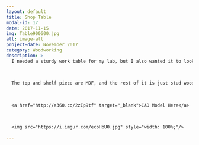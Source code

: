 ```yaml
---
layout: default
title: Shop Table
modal-id: 17
date: 2017-11-15
img: Table900600.jpg
alt: image-alt
project-date: November 2017
category: Woodworking
description: >
  I needed a sturdy work table for my lab, but I also wanted it to look good. I designed this in Fusion 360 and used a lot of materials I already had laying around. 
  
  
  
  The top and shelf piece are MDF, and the rest of it is just stud wood. The casters are from Home Depot. I spent about $120 to make it, and it took about 8 hours start to finish. 
  
  
  
  <a href="http://a360.co/2zIp9tf" target="_blank">CAD Model Here</a>
  
  
  
  <img src="https://i.imgur.com/ecoHbU0.jpg" style="width: 100%;"/>
  
---
```

